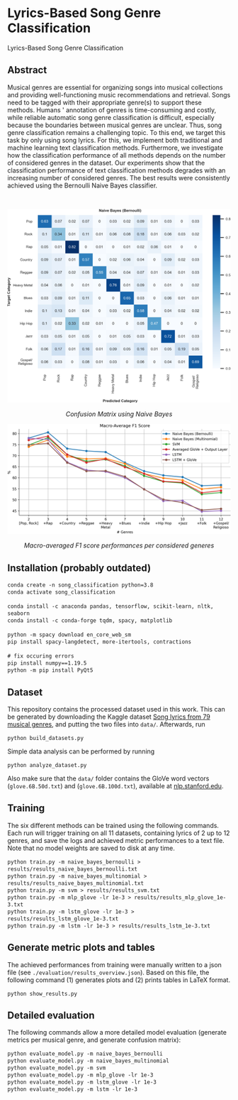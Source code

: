 # Lyrics-Based Song Genre Classification
Lyrics-Based Song Genre Classification 

## Abstract
Musical genres are essential for organizing songs into musical collections and providing well-functioning music recommendations and retrieval. Songs need to be tagged with their appropriate genre(s) to support these methods. Humans ' annotation of genres is time-consuming and costly, while reliable automatic song genre classification is difficult, especially because the boundaries between musical genres are unclear. Thus, song genre classification remains a challenging topic. To this end, we target this task by only using song lyrics. For this, we implement both traditional and machine learning text classification methods. Furthermore, we investigate how the classification performance of all methods depends on the number of considered genres in the dataset. Our experiments show that the classification performance of text classification methods degrades with an increasing number of considered genres. The best results were consistently achieved using the Bernoulli Naive Bayes classifier.

</br>
<p align="center">
  <img src="./evaluation/naive_bayes_bernoulli.png" width="650">
</p>
<p align="center">
  <em>Confusion Matrix using Naive Bayes</em>
</p>


<p align="center">
  <img src="./evaluation/plot_macro-f1.png" width="650">
</p>
<p align="center">
  <em>Macro-averaged F1 score performances per considered generes </em>
</p>



## Installation (probably outdated)
```
conda create -n song_classification python=3.8
conda activate song_classification

conda install -c anaconda pandas, tensorflow, scikit-learn, nltk, seaborn
conda install -c conda-forge tqdm, spacy, matplotlib

python -m spacy download en_core_web_sm
pip install spacy-langdetect, more-itertools, contractions

# fix occuring errors
pip install numpy==1.19.5
python -m pip install PyQt5
```

## Dataset
This repository contains the processed dataset used in this work. This can be generated by downloading the Kaggle dataset [Song lyrics from 79 musical genres](https://www.kaggle.com/datasets/neisse/scrapped-lyrics-from-6-genres), and putting the two files into `data/`. Afterwards, run 
```
python build_datasets.py
```

Simple data analysis can be performed by running
```
python analyze_dataset.py
```

Also make sure that the `data/` folder contains the GloVe word vectors (`glove.6B.50d.txt`) and (`glove.6B.100d.txt`), available at [nlp.stanford.edu](https://nlp.stanford.edu/projects/glove/).


## Training
The six different methods can be trained using the following commands. Each run will trigger training on all 11 datasets, containing lyrics of 2 up to 12 genres, and save the logs and achieved metric performances to a text file. Note that no model weights are saved to disk at any time.

```
python train.py -m naive_bayes_bernoulli > results/results_naive_bayes_bernoulli.txt
python train.py -m naive_bayes_multinomial > results/results_naive_bayes_multinomial.txt
python train.py -m svm > results/results_svm.txt
python train.py -m mlp_glove -lr 1e-3 > results/results_mlp_glove_1e-3.txt
python train.py -m lstm_glove -lr 1e-3 > results/results_lstm_glove_1e-3.txt
python train.py -m lstm -lr 1e-3 > results/results_lstm_1e-3.txt
```

## Generate metric plots and tables
The achieved performances from training were manually written to a json file (see `./evaluation/results_overview.json`). Based on this file, the following command (1) generates plots and (2) prints tables in LaTeX format.
```
python show_results.py
```

## Detailed evaluation
The following commands allow a more detailed model evaluation (generate metrics per musical genre, and generate confusion matrix):
```
python evaluate_model.py -m naive_bayes_bernoulli
python evaluate_model.py -m naive_bayes_multinomial
python evaluate_model.py -m svm 
python evaluate_model.py -m mlp_glove -lr 1e-3
python evaluate_model.py -m lstm_glove -lr 1e-3
python evaluate_model.py -m lstm -lr 1e-3
```


